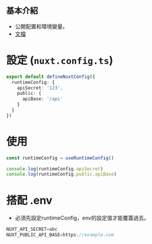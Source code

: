 ## 基本介紹

- 公開配置和環境變量。
- [文檔](https://nuxt.com/docs/4.x/guide/going-further/runtime-config)

# 設定 (`nuxt.config.ts`)

```ts
export default defineNuxtConfig({
  runtimeConfig: {
    apiSecret: '123',
    public: {
      apiBase: '/api' 
    }
  }
})
```

# 使用

```ts
const runtimeConfig = useRuntimeConfig()

console.log(runtimeConfig.apiSecret)
console.log(runtimeConfig.public.apiBase)
```

# 搭配 .env
- 必須先設定runtimeConfig，env的設定值才能覆蓋過去。
```ts
NUXT_API_SECRET=abc
NUXT_PUBLIC_API_BASE=https://example.com
```